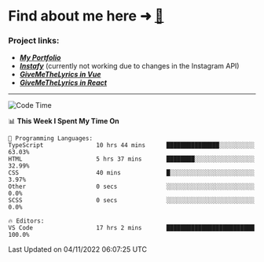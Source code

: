 # Find about me here ➜ [🧑](https://pauabella.dev)

### Project links:
- ***[My Portfolio](https://pauabella.dev)***
- ***[Instafy](https://instafy.me)*** (currently not working due to changes in the Instagram API)
- ***[GiveMeTheLyrics in Vue](https://lyrics.pauabella.dev)***
- ***[GiveMeTheLyrics in React](https://pauabella.dev/GiveMeTheLyrics)***

---
<!--START_SECTION:waka-->
![Code Time](http://img.shields.io/badge/Code%20Time-1%2C615%20hrs%2029%20mins-blue)

📊 **This Week I Spent My Time On** 

```text
💬 Programming Languages: 
TypeScript               10 hrs 44 mins      ███████████████░░░░░░░░░░   63.03% 
HTML                     5 hrs 37 mins       ████████░░░░░░░░░░░░░░░░░   32.99% 
CSS                      40 mins             █░░░░░░░░░░░░░░░░░░░░░░░░   3.97% 
Other                    0 secs              ░░░░░░░░░░░░░░░░░░░░░░░░░   0.0% 
SCSS                     0 secs              ░░░░░░░░░░░░░░░░░░░░░░░░░   0.0%

🔥 Editors: 
VS Code                  17 hrs 2 mins       █████████████████████████   100.0%

```


 Last Updated on 04/11/2022 06:07:25 UTC
<!--END_SECTION:waka-->
